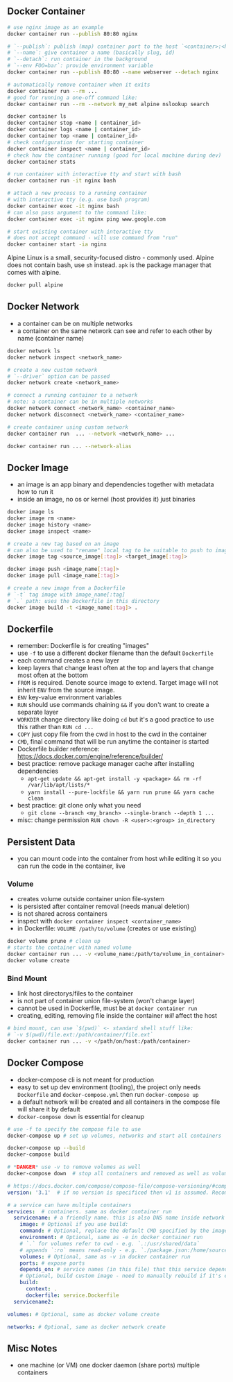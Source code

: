 ## Docker Container

```bash
# use nginx image as an example
docker container run --publish 80:80 nginx

# `--publish`: publish (map) container port to the host `<container>:<host>`
# `--name`: give container a name (basically slug, id)
# `--detach`: run container in the background
# `--env FOO=bar`: provide environment variable
docker container run --publish 80:80 --name webserver --detach nginx

# automatically remove container when it exits
docker container run --rm ...
# good for running a one-off command like:
docker container run --rm --network my_net alpine nslookup search

docker container ls
docker container stop <name | container_id>
docker container logs <name | container_id>
docker container top <name | container_id>
# check configuration for starting container
docker container inspect <name | container_id>
# check how the container running (good for local machine during dev)
docker container stats

# run container with interactive tty and start with bash
docker container run -it nginx bash

# attach a new process to a running container
# with interactive tty (e.g. use bash program)
docker container exec -it nginx bash
# can also pass argument to the command like:
docker container exec -it nginx ping www.google.com

# start existing container with interactive tty
# does not accept command - will use command from "run"
docker container start -ia nginx
```

Alpine Linux is a small, security-focused distro - commonly used.
Alpine does not contain bash, use `sh` instead.
`apk` is the package manager that comes with alpine.

```bash
docker pull alpine
```

## Docker Network

- a container can be on multiple networks
- a container on the same network can see and refer to each other by name (container name)

```bash
docker network ls
docker network inspect <network_name>

# create a new custom network
# `--driver` option can be passed
docker network create <network_name>

# connect a running container to a network
# note: a container can be in multiple networks
docker network connect <network_name> <container_name>
docker network disconnect <network_name> <container_name>

# create container using custom network
docker container run  ... --network <network_name> ...

docker container run ... --network-alias
```

## Docker Image

- an image is an app binary and dependencies together with metadata how to run it
- inside an image, no os or kernel (host provides it) just binaries

```bash
docker image ls
docker image rm <name>
docker image history <name>
docker image inspect <name>

# create a new tag based on an image
# can also be used to "rename" local tag to be suitable to push to image registry
docker image tag <source_image[:tag]> <target_image[:tag]>

docker image push <image_name[:tag]>
docker image pull <image_name[:tag]>

# create a new image from a Dockerfile
# `-t` tag image with image_name[:tag]
# `.` path: uses the Dockerfile in this directory
docker image build -t <image_name[:tag]> .
```

## Dockerfile

- remember: Dockerfile is for creating "images"
- use `-f` to use a different docker filename than the default `Dockerfile`
- each command creates a new layer
- keep layers that change least often at the top and layers that change most often at the bottom
- `FROM` is required. Denote source image to extend. Target image will not inherit `ENV` from the source image.
- `ENV` key-value environment variables
- `RUN` should use commands chaining `&&` if you don't want to create a separate layer
- `WORKDIR` change directory like doing `cd` but it's a good practice to use this rather than `RUN cd ...`
- `COPY` just copy file from the cwd in host to the cwd in the container
- `CMD`, final command that will be run anytime the container is started
- Dockerfile builder reference: https://docs.docker.com/engine/reference/builder/
- best practice: remove package manager cache after installing dependencies
  - `apt-get update && apt-get install -y <package> && rm -rf /var/lib/apt/lists/*`
  - `yarn install --pure-lockfile && yarn run prune && yarn cache clean`
- best practice: git clone only what you need
  - `git clone --branch <my_branch> --single-branch --depth 1 ...`
- misc: change permission `RUN chown -R <user>:<group> in_directory`

## Persistent Data

- you can mount code into the container from host while editing it so you can run the code in the container, live

### Volume

- creates volume outside container union file-system
- is persisted after container removal (needs manual deletion)
- is not shared across containers
- inspect with `docker container inspect <container_name>`
- in Dockerfile: `VOLUME /path/to/volume` (creates or use existing)

```bash
docker volume prune # clean up
# starts the container with named volume
docker container run ... -v <volume_name:/path/to/volume_in_container> ...
docker volume create
```

### Bind Mount

- link host directorys/files to the container
- is not part of container union file-system (won't change layer)
- cannot be used in Dockerfile, must be at `docker container run`
- creating, editing, removing file inside the container _will_ affect the host

```bash
# bind mount, can use `$(pwd)` <- standard shell stuff like:
# `-v $(pwd)/file.ext:/path/container/file.ext`
docker container run ... -v </path/on/host:/path/container>
```

## Docker Compose

- docker-compose cli is not meant for production
- easy to set up dev environment (tooling), the project only needs `Dockerfile` and `docker-compose.yml` then run `docker-compose up`
- a default network will be created and all containers in the compose file will share it by default
- `docker-compose down` is essential for cleanup

```bash
# use -f to specify the compose file to use
docker-compose up # set up volumes, networks and start all containers

docker-compose up --build
docker-compose build

# *DANGER* use -v to remove volumes as well
docker-compose down  # stop all containers and removed as well as volumes, networks
```

```yaml
# https://docs.docker.com/compose/compose-file/compose-versioning/#compatibility-matrix
version: '3.1'  # if no version is specificed then v1 is assumed. Recommend v2 minimum

# a service can have multiple containers
services:  # containers. same as docker container run
  servicename: # a friendly name. this is also DNS name inside network
    image: # Optional if you use build:
    command: # Optional, replace the default CMD specified by the image
    environment: # Optional, same as -e in docker container run
    # `.` for volumes refer to cwd - e.g. `.:/usr/shared/data`
    # appends `:ro` means read-only - e.g. `./package.json:/home/source/package.json:ro`
    volumes: # Optional, same as -v in docker container run
    ports: # expose ports
    depends_on: # service names (in this file) that this service depends on
    # Optional, build custom image - need to manually rebuild if it's existed
    build:
      context: .
      dockerfile: service.Dockerfile
  servicename2:

volumes: # Optional, same as docker volume create

networks: # Optional, same as docker network create
```

## Misc Notes

- one machine (or VM) one docker daemon (share ports) multiple containers